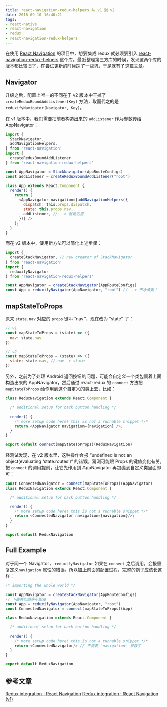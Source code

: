 ```yaml
---
title: react-navigation-redux-helpers 从 v1 到 v2
date: 2018-09-10 16:40:21
tags:
- react-native
- react-navigation
- redux
- react-navigation-redux-helpers
---
```


在使用 [React Navigation](https://reactnavigation.org) 的项目中，想要集成 redux 就必须要引入 [react-navigation-redux-helpers](https://github.com/react-navigation/react-navigation-redux-helpers) 这个库。最近整理第三方库的时候，发现这两个库的版本都比较旧了，在尝试更新的时候踩了一些坑，于是就有了这篇文章。

<!--more-->

## Navigator
升级之后，配置上唯一的不同在于 v2 版本中干掉了 `createReduxBoundAddListener(Key)` 方法，取而代之的是 `reduxifyNavigator(Navigator, Key)`。

在 v1 版本中，我们需要把前者构造出来的 `addListener` 作为参数传给 AppNavigator：

```javascript
import {
  StackNavigator,
  addNavigationHelpers,
} from 'react-navigation'
import {
  createReduxBoundAddListener
} from 'react-navigation-redux-helpers'

const AppNavigator = StackNavigator(AppRouteConfigs)
const addListener = createReduxBoundAddListener("root")

class App extends React.Component {
  render() {
    return (
      <AppNavigator navigation={addNavigationHelpers({
        dispatch: this.props.dispatch,
        state: this.props.nav,
        addListener, // --> 就是这里
      })} />
    );
  }
}
```

而在 v2 版本中，使用新方法可以简化上述步骤：
```javascript
import {
  createStackNavigator, // new creator of StackNavigator
} from 'react-navigation'
import {
  reduxifyNavigator
} from 'react-navigation-redux-helpers'

const AppNavigator = createStackNavigator(AppRouteConfigs)
const App = reduxifyNavigator(AppNavigator, "root") // --> 干净清爽！
```

## mapStateToProps
原来 `state.nav` 对应的 `props` 键叫 “nav”，现在改为 “state” 了：
```javascript
// v1
const mapStateToProps = (state) => ({
  nav: state.nav
})

// v2
const mapStateToProps = (state) => ({
  state: state.nav, // nav -> state
})
```

另外，之前为了处理 Android 返回按钮的问题，可能会自定义一个类包裹着上面构造出来的 AppNavigator，然后通过 react-redux 的 `connect` 方法把 `mapStateToProps` 给作用到这个自定义的类上去，比如：

```javascript
class ReduxNavigation extends React.Component {

  /* additional setup for back button handling */

  render() {
    /* more setup code here! this is not a runnable snippet */*
    return <AppNavigator navigation={navigation} />;
  }
}

export default connect(mapStateToProps)(ReduxNavigation)
```

经测试发现，在 v2 版本里，这种操作会报 “undefined is not an object(evaluating ‘state.routes’)” 的错误，猜测可能跟 Props 的键值变化有关。把 `connect` 的调用提前，让它先作用到 AppNavigator 再包裹到自定义类里面即可：
```javascript
const ConnectedNavigator = connect(mapStateToProps)(AppNavigator)
class ReduxNavigation extends React.Component {

  /* additional setup for back button handling */

  render() {
    /* more setup code here! this is not a runnable snippet */*
    return <ConnectedNavigator navigation={navigation}/>;
  }
}

export default ReduxNavigation
```

## Full Example
对于同一个 Navigator， `reduxifyNavigator` 如果在 `connect` 之后调用，会报重复定义`navigation` 属性的错误。所以加上前面的配置过程，完整的例子应该长这样：
```javascript
/* importing the whole world */

const AppNavigator = createStackNavigator(AppRouteConfigs)
// 下面两句顺序不能变
const App = reduxifyNavigator(AppNavigator, "root")
const ConnectedNavigator = connect(mapStateToProps)(App)

class ReduxNavigation extends React.Component {

  /* additional setup for back button handling */

  render() {
    /* more setup code here! this is not a runnable snippet */*
    return <ConnectedNavigator/> // 不需要 `navigation` 参数了
  }
}

export default ReduxNavigation
```

## 参考文章
[Redux integration · React Navigation](https://reactnavigation.org/docs/en/redux-integration.html)
[Redux integration · React Navigation (v1)](https://v1.reactnavigation.org/docs/redux-integration.html)